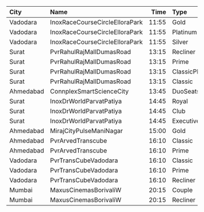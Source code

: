 | City      | Name                           |  Time | Type               | Price | Capacity | Booked |
| :-------- | :----------------------------- | ----: | :----------------- | ----: | -------: | -----: |
| Vadodara  | InoxRaceCourseCircleElloraPark | 11:55 | Gold               |  112₹ |      128 |      0 |
| Vadodara  | InoxRaceCourseCircleElloraPark | 11:55 | Platinum           |  112₹ |       53 |      0 |
| Vadodara  | InoxRaceCourseCircleElloraPark | 11:55 | Silver             |  100₹ |       90 |      0 |
| Surat     | PvrRahulRajMallDumasRoad       | 13:15 | Recliner           |  320₹ |       24 |      0 |
| Surat     | PvrRahulRajMallDumasRoad       | 13:15 | Prime              |  160₹ |       87 |     19 |
| Surat     | PvrRahulRajMallDumasRoad       | 13:15 | ClassicPlus        |  140₹ |       30 |      0 |
| Surat     | PvrRahulRajMallDumasRoad       | 13:15 | Classic            |  130₹ |       30 |      0 |
| Ahmedabad | ConnplexSmartScienceCity       | 13:45 | DuoSeats1For2Admit |  400₹ |      100 |      0 |
| Surat     | InoxDrWorldParvatPatiya        | 14:45 | Royal              |  140₹ |       74 |      0 |
| Surat     | InoxDrWorldParvatPatiya        | 14:45 | Club               |  140₹ |       63 |      0 |
| Surat     | InoxDrWorldParvatPatiya        | 14:45 | Executive          |  140₹ |       46 |      0 |
| Ahmedabad | MirajCityPulseManiNagar        | 15:00 | Gold               |  180₹ |       24 |     13 |
| Ahmedabad | PvrArvedTranscube              | 16:10 | Classic            |  130₹ |       33 |      0 |
| Ahmedabad | PvrArvedTranscube              | 16:10 | Prime              |  130₹ |      100 |     32 |
| Vadodara  | PvrTransCubeVadodara           | 16:10 | Classic            |  150₹ |       34 |      0 |
| Vadodara  | PvrTransCubeVadodara           | 16:10 | Prime              |  150₹ |      100 |      0 |
| Vadodara  | PvrTransCubeVadodara           | 16:10 | Recliner           |  300₹ |        8 |      1 |
| Mumbai    | MaxusCinemasBorivaliW          | 20:15 | Couple             |  349₹ |      100 |      0 |
| Mumbai    | MaxusCinemasBorivaliW          | 20:15 | Recliner           |  349₹ |      100 |      0 |